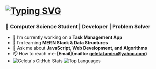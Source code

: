 # [![Typing SVG](https://readme-typing-svg.demolab.com?font=Fira+Code&pause=1000&color=F7A5A5&width=435&lines=Hi!+I'm+Geleta+Tamiru;Welcome+to+my+GitHub+Profile)](https://git.io/typing-svg)
### 🚀 Computer Science Student | Developer | Problem Solver

- 🔭 I’m currently working on a **Task Management App**
- 🌱 I’m learning **MERN Stack & Data Structures**
- 💬 Ask me about **JavaScript, Web Development, and Algorithms**
- 📫 How to reach me: **[Email](mailto: geletatamiru@yahoo.com)**
- ![Geleta's GitHub Stats](https://github-readme-stats.vercel.app/api?username=GeletaTamiru&show_icons=true&theme=radical)
![Top Languages](https://github-readme-stats.vercel.app/api/top-langs/?username=GeletaTamiru&layout=compact&theme=tokyonight)

